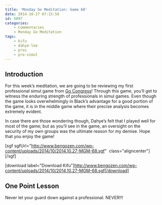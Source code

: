 ```yaml
---
title: 'Monday Go Meditation: Game 68'
date: 2014-10-27 07:15:59
id: 5897
categories:
	- Commentaries
	- Monday Go Meditation
tags:
	- kifu
	- dahye-lee
	- pros
	- pro-simul
---
```


## Introduction

For this week’s meditation, we are going to be reviewing my first professional simul game from [Go Congress](http://www.bengozen.com/go-congress-2014-day-1/ "Go Congress 2014 — Day 1")! Through this game, you’ll get to witness the enduring strength of professionals in simul games. Even though the game looks overwhelmingly in Black’s advantage for a good portion of the game, it is in the middle game where their precise analysis becomes extremely evident.

In case there are those wondering though, Dahye’s felt that I played well for most of the game; but as you’ll see in the game, an oversight on the security of my own groups was the ultimate reason for my demise. Hope that you enjoy the game!

<!--more-->

[sgf sgfUrl="http://www.bengozen.com/wp-content/uploads/2014/10/2014.10.27-MGM-68.sgf"  class="aligncenter"][/sgf]

[download label="Download Kifu"]http://www.bengozen.com/wp-content/uploads/2014/10/2014.10.27-MGM-68.sgf[/download]

## One Point Lesson

Never let your guard down against a professional. NEVER!!!